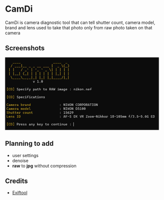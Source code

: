 # **CamDi**

CamDi is camera diagnostic tool that can tell shutter count, camera model, brand and lens used to take that photo only from raw photo taken on that camera

## **Screenshots**
![1.jpg](/assets/1.jpg)

## **Planning to add**
- user settings
- denoise
- **raw** to **jpg** without compression

## **Credits**
- [Exiftool](https://exiftool.org)
